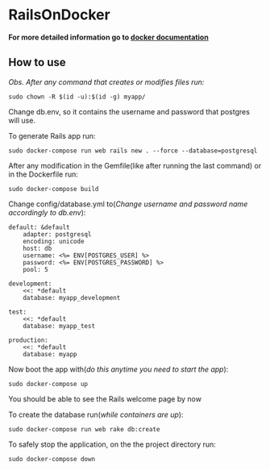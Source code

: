# RailsOnDocker

__For more detailed information go to [docker documentation](https://docs.docker.com/compose/rails/)__

## How to use

_Obs. After any command that creates or modifies files run:_
```
sudo chown -R $(id -u):$(id -g) myapp/
```

Change db.env, so it contains the username and password that postgres will use.


To generate Rails app run:
```
sudo docker-compose run web rails new . --force --database=postgresql
```

After any modification in the Gemfile(like after running the last command) or in the Dockerfile run:
```
sudo docker-compose build
```

Change config/database.yml to(_Change username and password  name accordingly to db.env_):
```
default: &default
	adapter: postgresql
	encoding: unicode
	host: db
	username: <%= ENV[POSTGRES_USER] %>
	password: <%= ENV[POSTGRES_PASSWORD] %>
	pool: 5

development:
	<<: *default
	database: myapp_development

test:
	<<: *default
	database: myapp_test

production:
	<<: *default
	database: myapp
```

Now boot the app with(_do this anytime you need to start the app_):
```
sudo docker-compose up
```

You should be able to see the Rails welcome page by now

To create the database run(_while containers are up_):
```
sudo docker-compose run web rake db:create
```

To safely stop the application, on the the project directory run:
```
sudo docker-compose down
```
